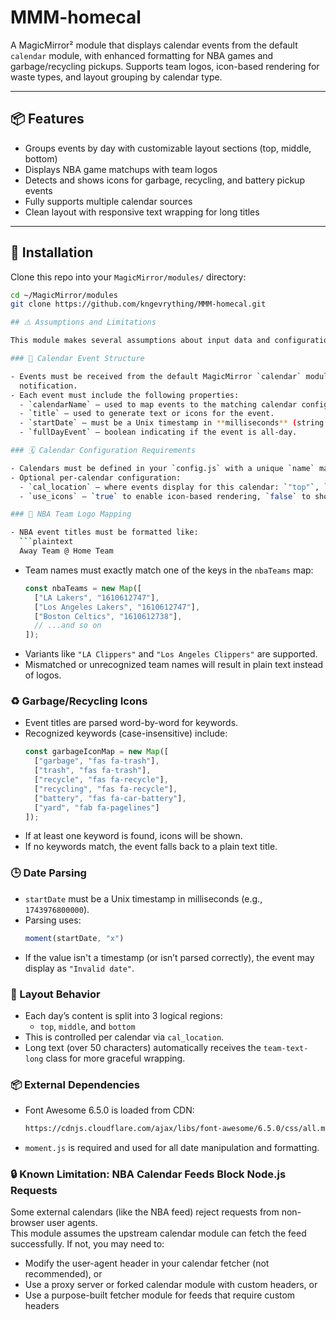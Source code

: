 # MMM-homecal

A MagicMirror² module that displays calendar events from the default `calendar` module, with enhanced 
formatting for NBA games and garbage/recycling pickups. Supports team logos, icon-based rendering for 
waste types, and layout grouping by calendar type.

---

## 📦 Features

- Groups events by day with customizable layout sections (top, middle, bottom)
- Displays NBA game matchups with team logos
- Detects and shows icons for garbage, recycling, and battery pickup events
- Fully supports multiple calendar sources
- Clean layout with responsive text wrapping for long titles

---

## 🔧 Installation

Clone this repo into your `MagicMirror/modules/` directory:

```bash
cd ~/MagicMirror/modules
git clone https://github.com/kngevrything/MMM-homecal.git

## ⚠️ Assumptions and Limitations

This module makes several assumptions about input data and configuration in order to function correctly.

### 📅 Calendar Event Structure

- Events must be received from the default MagicMirror `calendar` module via the `CALENDAR_EVENTS`
  notification.
- Each event must include the following properties:
  - `calendarName` – used to map events to the matching calendar config.
  - `title` – used to generate text or icons for the event.
  - `startDate` – must be a Unix timestamp in **milliseconds** (string or number).
  - `fullDayEvent` – boolean indicating if the event is all-day.

### 🗓 Calendar Configuration Requirements

- Calendars must be defined in your `config.js` with a unique `name` matching the event’s `calendarName`.
- Optional per-calendar configuration:
  - `cal_location` – where events display for this calendar: `"top"`, `"middle"`, or `"bottom"` (default: `"middle"`).
  - `use_icons` – `true` to enable icon-based rendering, `false` to show text only. Must be explicitly set.

### 🧠 NBA Team Logo Mapping

- NBA event titles must be formatted like:  
  ```plaintext
  Away Team @ Home Team
  ```
- Team names must exactly match one of the keys in the `nbaTeams` map:
  ```js
  const nbaTeams = new Map([
    ["LA Lakers", "1610612747"],
    ["Los Angeles Lakers", "1610612747"],
    ["Boston Celtics", "1610612738"],
    // ...and so on
  ]);
  ```
- Variants like `"LA Clippers"` and `"Los Angeles Clippers"` are supported.
- Mismatched or unrecognized team names will result in plain text instead of logos.

### ♻️ Garbage/Recycling Icons

- Event titles are parsed word-by-word for keywords.
- Recognized keywords (case-insensitive) include:
  ```js
  const garbageIconMap = new Map([
    ["garbage", "fas fa-trash"],
    ["trash", "fas fa-trash"],
    ["recycle", "fas fa-recycle"],
    ["recycling", "fas fa-recycle"],
    ["battery", "fas fa-car-battery"],
    ["yard", "fab fa-pagelines"]
  ]);
  ```
- If at least one keyword is found, icons will be shown.
- If no keywords match, the event falls back to a plain text title.

### 🕒 Date Parsing

- `startDate` must be a Unix timestamp in milliseconds (e.g., `1743976800000`).
- Parsing uses:
  ```js
  moment(startDate, "x")
  ```
- If the value isn't a timestamp (or isn’t parsed correctly), the event may display as `"Invalid date"`.

### 🧱 Layout Behavior

- Each day’s content is split into 3 logical regions:
  - `top`, `middle`, and `bottom`
- This is controlled per calendar via `cal_location`.
- Long text (over 50 characters) automatically receives the `team-text-long` class for more graceful wrapping.

### 📦 External Dependencies

- Font Awesome 6.5.0 is loaded from CDN:
  ```html
  https://cdnjs.cloudflare.com/ajax/libs/font-awesome/6.5.0/css/all.min.css
  ```
- `moment.js` is required and used for all date manipulation and formatting.


### 🔒 Known Limitation: NBA Calendar Feeds Block Node.js Requests

Some external calendars (like the NBA feed) reject requests from non-browser user agents.  
This module assumes the upstream calendar module can fetch the feed successfully. If not, you may need to:
- Modify the user-agent header in your calendar fetcher (not recommended), or
- Use a proxy server or forked calendar module with custom headers, or
- Use a purpose-built fetcher module for feeds that require custom headers
